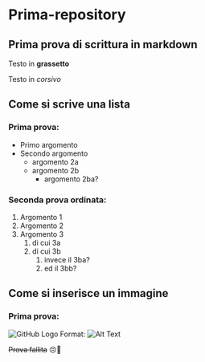 # Prima-repository

## Prima prova di scrittura in markdown 

Testo in **grassetto**

Testo in *corsivo*

## Come si scrive una lista

### Prima prova:

* Primo argomento
* Secondo argomento
  * argomento 2a
  * argomento 2b
    * argomento 2ba?

### Seconda prova ordinata:

1. Argomento 1
1. Argomento 2
1. Argomento 3
   1. di cui 3a
   1. di cui 3b
      1. invece il 3ba?
      1. ed il 3bb?
      
## Come si inserisce un immagine

### Prima prova:

![GitHub Logo](/images/logo.png)
Format: ![Alt Text](url)

~~Prova fallita~~ :persevere::anger:
